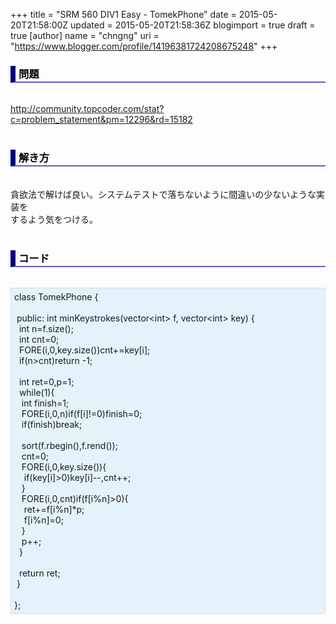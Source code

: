 +++
title = "SRM 560 DIV1 Easy - TomekPhone"
date = 2015-05-20T21:58:00Z
updated = 2015-05-20T21:58:36Z
blogimport = true
draft = true
[author]
	name = "chngng"
	uri = "https://www.blogger.com/profile/14196381724208675248"
+++

<div dir="ltr" style="text-align: left;" trbidi="on"><h3 style="border-bottom: 2px solid slateblue; border-left: 8px solid navy; color: black; padding: 0px 0px 1px 5px;">問題 <br /></h3><br /><a href="http://community.topcoder.com/stat?c=problem_statement&amp;pm=12296&amp;rd=15182" target="_blank">http://community.topcoder.com/stat?c=problem_statement&amp;pm=12296&amp;rd=15182</a><br /><br /><h3 style="border-bottom: 2px solid slateblue; border-left: 8px solid navy; color: black; padding: 0px 0px 1px 5px;">解き方 </h3><br />貪欲法で解けば良い。システムテストで落ちないように間違いの少ないような実装を<br />するよう気をつける。<br /><br /><h3 style="border-bottom: 2px solid slateblue; border-left: 8px solid navy; color: black; padding: 0px 0px 1px 5px;">コード </h3><br /><div style="background-color: #e3f2fb; border: 1px dotted #CCCCCC; padding: 5px;">class TomekPhone {<br /><br /><span class="Apple-tab-span" style="white-space: pre;"> </span>public: int minKeystrokes(vector&lt;int&gt; f, vector&lt;int&gt; key) {<br /><span class="Apple-tab-span" style="white-space: pre;">  </span>int n=f.size();<br /><span class="Apple-tab-span" style="white-space: pre;">  </span>int cnt=0;<br /><span class="Apple-tab-span" style="white-space: pre;">  </span>FORE(i,0,key.size())cnt+=key[i];<br /><span class="Apple-tab-span" style="white-space: pre;">  </span>if(n&gt;cnt)return -1;<br /><br /><span class="Apple-tab-span" style="white-space: pre;">  </span>int ret=0,p=1;<br /><span class="Apple-tab-span" style="white-space: pre;">  </span>while(1){<br /><span class="Apple-tab-span" style="white-space: pre;">   </span>int finish=1;<br /><span class="Apple-tab-span" style="white-space: pre;">   </span>FORE(i,0,n)if(f[i]!=0)finish=0;<br /><span class="Apple-tab-span" style="white-space: pre;">   </span>if(finish)break;<br /><br /><span class="Apple-tab-span" style="white-space: pre;">   </span>sort(f.rbegin(),f.rend());<br /><span class="Apple-tab-span" style="white-space: pre;">   </span>cnt=0;<br /><span class="Apple-tab-span" style="white-space: pre;">   </span>FORE(i,0,key.size()){<br /><span class="Apple-tab-span" style="white-space: pre;">    </span>if(key[i]&gt;0)key[i]--,cnt++;<br /><span class="Apple-tab-span" style="white-space: pre;">   </span>}<br /><span class="Apple-tab-span" style="white-space: pre;">   </span>FORE(i,0,cnt)if(f[i%n]&gt;0){<br /><span class="Apple-tab-span" style="white-space: pre;">    </span>ret+=f[i%n]*p;<br /><span class="Apple-tab-span" style="white-space: pre;">    </span>f[i%n]=0;<br /><span class="Apple-tab-span" style="white-space: pre;">   </span>}<br /><span class="Apple-tab-span" style="white-space: pre;">   </span>p++;<br /><span class="Apple-tab-span" style="white-space: pre;">  </span>}<br /><br /><span class="Apple-tab-span" style="white-space: pre;">  </span>return ret;<br /><span class="Apple-tab-span" style="white-space: pre;"> </span>}<br /><br />};</div></div>
